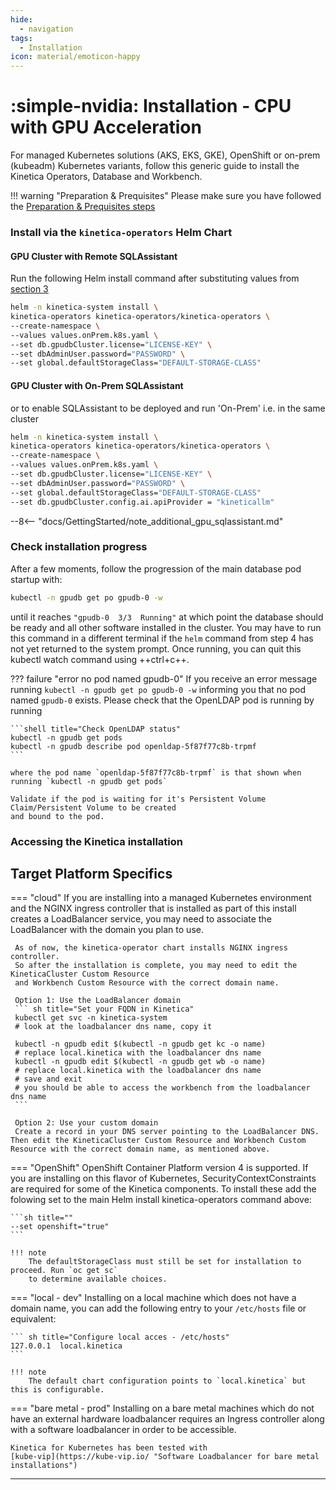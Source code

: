 ```yaml
---
hide:
  - navigation
tags:
  - Installation
icon: material/emoticon-happy
---
```

# :simple-nvidia: Installation - CPU with GPU Acceleration

For managed Kubernetes solutions (AKS, EKS, GKE), OpenShift or on-prem (kubeadm) Kubernetes variants,
follow this generic guide to install the Kinetica Operators, Database and Workbench.

!!! warning "Preparation & Prequisites"
    Please make sure you have followed the [Preparation & Prequisites steps](preparation_and_prerequisites.md)

### Install via the `kinetica-operators` Helm Chart

#### GPU Cluster with Remote SQLAssistant

Run the following Helm install command after substituting values from
[section 3](preparation_and_prerequisites.md#3-determine-the-following-prior-to-the-chart-install)

``` sh title="Helm install kinetica-operators (No On-Prem SQLAssistant)"
helm -n kinetica-system install \
kinetica-operators kinetica-operators/kinetica-operators \
--create-namespace \
--values values.onPrem.k8s.yaml \
--set db.gpudbCluster.license="LICENSE-KEY" \
--set dbAdminUser.password="PASSWORD" \
--set global.defaultStorageClass="DEFAULT-STORAGE-CLASS"
```

#### GPU Cluster with On-Prem SQLAssistant 

or to enable SQLAssistant to be deployed and run 'On-Prem' i.e. in the same cluster

``` sh hl_lines="8" title="Helm install kinetica-operators (With On-Prem SQLAssistant)"
helm -n kinetica-system install \
kinetica-operators kinetica-operators/kinetica-operators \
--create-namespace \
--values values.onPrem.k8s.yaml \
--set db.gpudbCluster.license="LICENSE-KEY" \
--set dbAdminUser.password="PASSWORD" \
--set global.defaultStorageClass="DEFAULT-STORAGE-CLASS"
--set db.gpudbCluster.config.ai.apiProvider = "kineticallm"
```


--8<-- "docs/GettingStarted/note_additional_gpu_sqlassistant.md"

### Check installation progress

After a few moments, follow the progression of the main database pod startup with:

``` sh title="Monitor the Kinetica installation progress"
kubectl -n gpudb get po gpudb-0 -w
```

until it reaches `"gpudb-0  3/3  Running"` at which point the database should be ready and all other software installed
in the cluster. You may have to run this command in a different terminal if the `helm` command from step 4 has not yet
returned to the system prompt. Once running, you can quit this kubectl watch command using ++ctrl+c++.

??? failure "error no pod named gpudb-0"
    If you receive an error message running `kubectl -n gpudb get po gpudb-0 -w` informing you that no pod
    named `gpudb-0` exists. Please check that the OpenLDAP pod is running by running
    
    ```shell title="Check OpenLDAP status"
    kubectl -n gpudb get pods
    kubectl -n gpudb describe pod openldap-5f87f77c8b-trpmf
    ```

    where the pod name `openldap-5f87f77c8b-trpmf` is that shown when running `kubectl -n gpudb get pods`
    
    Validate if the pod is waiting for it's Persistent Volume Claim/Persistent Volume to be created
    and bound to the pod.

### Accessing the Kinetica installation

## Target Platform Specifics

=== "cloud"
    If you are installing into a managed Kubernetes environment and the NGINX ingress controller that is installed
    as part of this install creates a LoadBalancer service, you may need to associate the LoadBalancer with the domain
    you plan to use.

     As of now, the kinetica-operator chart installs NGINX ingress controller.
     So after the installation is complete, you may need to edit the KineticaCluster Custom Resource
     and Workbench Custom Resource with the correct domain name.
    
     Option 1: Use the LoadBalancer domain
     ``` sh title="Set your FQDN in Kinetica"
     kubectl get svc -n kinetica-system
     # look at the loadbalancer dns name, copy it
    
     kubectl -n gpudb edit $(kubectl -n gpudb get kc -o name)
     # replace local.kinetica with the loadbalancer dns name
     kubectl -n gpudb edit $(kubectl -n gpudb get wb -o name)
     # replace local.kinetica with the loadbalancer dns name
     # save and exit
     # you should be able to access the workbench from the loadbalancer dns name
     ```

     Option 2: Use your custom domain
     Create a record in your DNS server pointing to the LoadBalancer DNS. Then edit the KineticaCluster Custom Resource and Workbench Custom Resource with the correct domain name, as mentioned above.

=== "OpenShift"
    OpenShift Container Platform version 4 is supported. If you are installing on this 
    flavor of Kubernetes, SecurityContextConstraints are required for some of the Kinetica
    components. To install these add the folowing set to the main Helm install kinetica-operators
    command above:

    ```sh title=""
    --set openshift="true"
    ```

    !!! note 
        The defaultStorageClass must still be set for installation to proceed. Run `oc get sc` 
        to determine available choices.

=== "local - dev"
    Installing on a local machine which does not have a domain name,
    you can add the following entry to your `/etc/hosts` file or equivalent:

    ``` sh title="Configure local acces - /etc/hosts"
    127.0.0.1  local.kinetica
    ```
    
    !!! note 
        The default chart configuration points to `local.kinetica` but this is configurable.

=== "bare metal - prod"
    Installing on a bare metal machines which do not have an external hardware loadbalancer requires an
    Ingress controller along with a software loadbalancer in order to be accessible.

    Kinetica for Kubernetes has been tested with 
    [kube-vip](https://kube-vip.io/ "Software Loadbalancer for bare metal installations")

--- 

